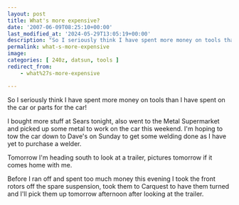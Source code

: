 ```yaml
---
layout: post
title: What's more expensive?
date: '2007-06-09T08:25:10+00:00'
last_modified_at: '2024-05-29T13:05:19+00:00'
description: "So I seriously think I have spent more money on tools than I have spent on the car or parts for the car!"
permalink: what-s-more-expensive
image: 
categories: [ 240z, datsun, tools ]
redirect_from:
    - what%27s-more-expensive

---
```

So I seriously think I have spent more money on tools than I have spent on the car or parts for the car!

I bought more stuff at Sears tonight, also went to the Metal Supermarket and picked up some metal to work on the car this weekend. I'm hoping to tow the car down to Dave's on Sunday to get some welding done as I have yet to purchase a welder.

Tomorrow I'm heading south to look at a trailer, pictures tomorrow if it comes home with me.

Before I ran off and spent too much money this evening I took the front rotors off the spare suspension, took them to Carquest to have them turned and I'll pick them up tomorrow afternoon after looking at the trailer.


